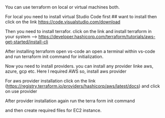 You can use terraform on local or virtual machines both.

For local you need to install virtual Studio Code first ## want to install then click on the link https://code.visualstudio.com/download

Then you need to install terrafor. click on the link and install terraform in your system --> https://developer.hashicorp.com/terraform/tutorials/aws-get-started/install-cli

After installing terraform open vs-code an open a terminal within vs-code and run terraform init command for initialization.

Now you need to install providers. you can install any provider linke aws, azure, gcp etc. Here I required AWS so, install aws provider

For aws provider installation click on the link (https://registry.terraform.io/providers/hashicorp/aws/latest/docs) and click on use provider 

After provider installation again run the terra form init command

and then create required files for EC2 instance.

